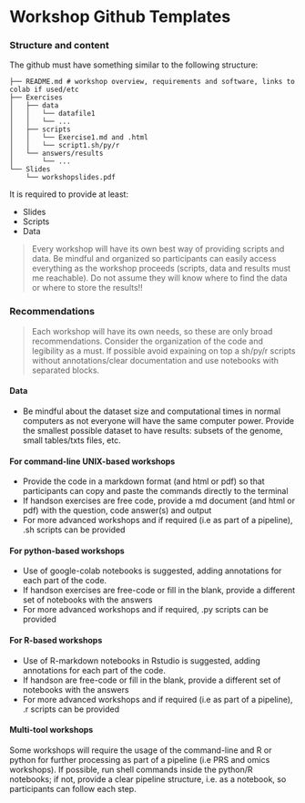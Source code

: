 # Workshop Github Templates

### Structure and content
The github must have something similar to the following structure:

```
├── README.md # workshop overview, requirements and software, links to colab if used/etc
├── Exercises
│   ├── data
│   │   └── datafile1
│   │   └── ...
│   ├── scripts
│   │   └── Exercise1.md and .html
│   │   └── script1.sh/py/r
│   └── answers/results
│       └── ...
└── Slides
    └── workshopslides.pdf
``` 

It is required to provide at least:
* Slides
* Scripts
* Data

> Every workshop will have its own best way of providing scripts and data. Be mindful and organized so participants can easily access everything as the workshop proceeds (scripts, data and results must me reachable). Do not assume they will know where to find the data or where to store the results!!

### Recommendations

> Each workshop will have its own needs, so these are only broad recommendations. Consider the organization of the code and legibility as a must. If possible avoid expaining on top a sh/py/r scripts without annotations/clear documentation and use notebooks with separated blocks.

#### Data
* Be mindful about the dataset size and computational times in normal computers as not everyone will have the same computer power. Provide the smallest possible dataset to have results: subsets of the genome, small tables/txts files, etc.

#### For command-line UNIX-based workshops 
* Provide the code in a markdown format (and html or pdf) so that participants can copy and paste the commands directly to the terminal
* If handson exercises are free code, provide a md document (and html or pdf) with the question, code answer(s) and output 
* For more advanced workshops and if required (i.e as part of a pipeline), .sh scripts can be provided

#### For python-based workshops
* Use of google-colab notebooks is suggested, adding annotations for each part of the code.
* If handson exercises are free-code or fill in the blank, provide a different set of notebooks with the answers
* For more advanced workshops and if required, .py scripts can be provided

#### For R-based workshops
* Use of R-markdown notebooks in Rstudio is suggested, adding annotations for each part of the code.
* If handson are free-code or fill in the blank, provide a different set of notebooks with the answers
* For more advanced workshops and if required (i.e as part of a pipeline), .r scripts can be provided

#### Multi-tool workshops
Some workshops will require the usage of the command-line and R or python for further processing as part of a pipeline (i.e PRS and omics workshops). 
If possible, run shell commands inside the python/R notebooks; if not, provide a clear pipeline structure, i.e. as a notebook, so participants can follow each step.


